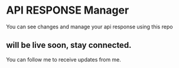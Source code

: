 # API RESPONSE Manager

You can see changes and manage your api response using this repo

## will be live soon, stay connected.
You can follow me to receive updates from me.

